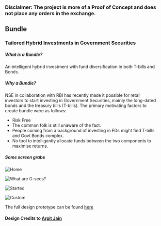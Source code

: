 ### Disclaimer: The project is more of a Proof of Concept and does not place any orders in the exchange.

## Bundle
### Tailored Hybrid Investments in Government Securities

##### What is a Bundle?

An intelligent hybrid investment with fund diversification in both T-bills and Bonds.

##### Why a Bundle?

NSE in collaboration with RBI has recently made it possible for retail investors to start investing in Government Securities, mainly the long-dated bonds and the treasury bills (T-bills).
The primary motivating factors to create bundle were as follows:
 - Risk Free
 - The common folk is still unaware of the fact.
 - People coming from a background of investing in FDs might find T-bills and Govt Bonds complex.
 - No tool to intelligently allocate funds between the two components to maximise returns.

##### Some screen grabs

![Home](https://github.com/invinciblycool/Bundle/blob/master/snaps/home.png)

![What are G-secs?](https://github.com/invinciblycool/Bundle/blob/master/snaps/what.png)

![Started](https://github.com/invinciblycool/Bundle/blob/master/snaps/started.png)

![Custom](https://github.com/invinciblycool/Bundle/blob/master/snaps/custom.png)

The full design prototype can be found [here](https://xd.adobe.com/view/fa91ca0f-14ca-4456-4089-6b90bfb9ac0e-8ca0/?hints=off)


#### Design Credits to [Arpit Jain](https://github.com/ArpitKotecha)